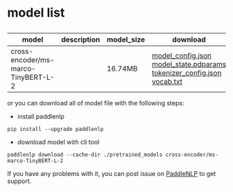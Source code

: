 #  model list

##  

| model  | description | model_size  | download         |
| --- | --- | --- | --- |
|cross-encoder/ms-marco-TinyBERT-L-2|  | 16.74MB | [model_config.json](https://bj.bcebos.com/paddlenlp/models/community/cross-encoder/ms-marco-TinyBERT-L-2/model_config.json)<br>[model_state.pdparams](https://bj.bcebos.com/paddlenlp/models/community/cross-encoder/ms-marco-TinyBERT-L-2/model_state.pdparams)<br>[tokenizer_config.json](https://bj.bcebos.com/paddlenlp/models/community/cross-encoder/ms-marco-TinyBERT-L-2/tokenizer_config.json)<br>[vocab.txt](https://bj.bcebos.com/paddlenlp/models/community/cross-encoder/ms-marco-TinyBERT-L-2/vocab.txt) |

or you can download all of model file with the following steps:

* install paddlenlp

```shell
pip install --upgrade paddlenlp
```

* download model with cli tool

```shell
paddlenlp download --cache-dir ./pretrained_models cross-encoder/ms-marco-TinyBERT-L-2
```

If you have any problems with it, you can post issue on [PaddleNLP](https://github.com/PaddlePaddle/PaddleNLP) to get support.
